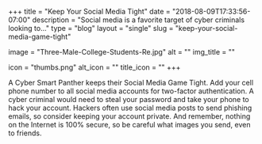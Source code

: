 +++
title = "Keep Your Social Media Tight"
date = "2018-08-09T17:33:56-07:00"
description = "Social media is a favorite target of cyber criminals looking to..."
type = "blog"
layout = "single"
slug = "keep-your-social-media-game-tight"

image = "Three-Male-College-Students-Re.jpg"
alt = ""
img_title = ""

icon = "thumbs.png"
alt_icon = ""
title_icon = ""
+++

A Cyber Smart Panther keeps their Social Media Game Tight.  Add your cell phone number to all social media accounts for two-factor authentication.  A cyber criminal would need to steal your password and take your phone to hack your account.  Hackers often use social media posts to send phishing emails, so consider keeping your account private. And remember, nothing on the Internet is 100% secure, so be careful what images you send, even to friends. 

<!-- Add more content -->